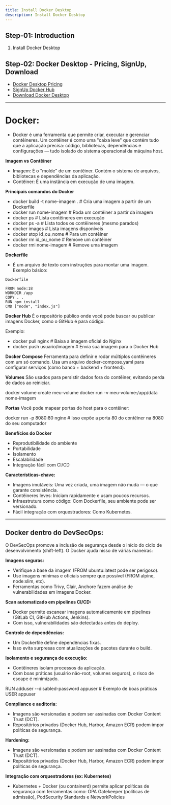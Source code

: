 ```yaml
---
title: Install Docker Desktop 
description: Install Docker Desktop 
---
```


## Step-01: Introduction
1. Install Docker Desktop

## Step-02: Docker Desktop - Pricing, SignUp, Download
- [Docker Desktop Pricing](https://www.docker.com/pricing/)
- [SignUp Docker Hub](https://hub.docker.com/)
- [Download Docker Desktop](https://www.docker.com/products/docker-desktop/)

---

# Docker:

- Docker é uma ferramenta que permite criar, executar e gerenciar contêineres. Um contêiner é como uma "caixa leve" que contém tudo que a aplicação precisa: código, bibliotecas, dependências e configurações — tudo isolado do sistema operacional da máquina host.


**Imagem vs Contêiner**
- Imagem: É o "molde" de um contêiner. Contém o sistema de arquivos, bibliotecas e dependências da aplicação.
- Contêiner: É uma instância em execução de uma imagem.

**Principais comandos do Docker**

- docker build -t nome-imagem .     # Cria uma imagem a partir de um Dockerfile
- docker run nome-imagem            # Roda um contêiner a partir da imagem
- docker ps                         # Lista contêineres em execução
- docker ps -a                      # Lista todos os contêineres (mesmo parados)
- docker images                     # Lista imagens disponíveis
- docker stop id_ou_nome            # Para um contêiner
- docker rm id_ou_nome              # Remove um contêiner
- docker rmi nome-imagem            # Remove uma imagem

**Dockerfile**
- É um arquivo de texto com instruções para montar uma imagem. Exemplo básico:

```
Dockerfile

FROM node:18
WORKDIR /app
COPY . .
RUN npm install
CMD ["node", "index.js"]
```

**Docker Hub**
É o repositório público onde você pode buscar ou publicar imagens Docker, como o GitHub é para código.

Exemplo:

- docker pull nginx            # Baixa a imagem oficial do Nginx
- docker push usuario/imagem   # Envia sua imagem para o Docker Hub

**Docker Compose**
Ferramenta para definir e rodar múltiplos contêineres com um só comando. Usa um arquivo docker-compose.yaml para configurar serviços (como banco + backend + frontend).

**Volumes**
São usados para persistir dados fora do contêiner, evitando perda de dados ao reiniciar.

docker volume create meu-volume
docker run -v meu-volume:/app/data nome-imagem

**Portas**
Você pode mapear portas do host para o contêiner:

docker run -p 8080:80 nginx     # Isso expõe a porta 80 do contêiner na 8080 do seu computador

**Benefícios do Docker**
- Reprodutibilidade do ambiente
- Portabilidade
- Isolamento
- Escalabilidade
- Integração fácil com CI/CD

**Características-chave:**
- Imagens imutáveis: Uma vez criada, uma imagem não muda — o que garante consistência.
- Contêineres leves: Iniciam rapidamente e usam poucos recursos.
- Infraestrutura como código: Com Dockerfile, seu ambiente pode ser versionado.
- Fácil integração com orquestradores: Como Kubernetes.

---

## Docker dentro do DevSecOps:

O DevSecOps promove a inclusão de segurança desde o início do ciclo de desenvolvimento (shift-left). O Docker ajuda nisso de várias maneiras:

**Imagens seguras:**
- Verifique a base da imagem (FROM ubuntu:latest pode ser perigoso).
- Use imagens mínimas e oficiais sempre que possível (FROM alpine, node:slim, etc).
- Ferramentas como Trivy, Clair, Anchore fazem análise de vulnerabilidades em imagens Docker.

**Scan automatizado em pipelines CI/CD:**
- Docker permite escanear imagens automaticamente em pipelines (GitLab CI, GitHub Actions, Jenkins).
- Com isso, vulnerabilidades são detectadas antes do deploy.

**Controle de dependências:**
- Um Dockerfile define dependências fixas.
- Isso evita surpresas com atualizações de pacotes durante o build.

**Isolamento e segurança de execução:**
- Contêineres isolam processos da aplicação.
- Com boas práticas (usuário não-root, volumes seguros), o risco de escape é minimizado.

RUN adduser --disabled-password appuser   # Exemplo de boas práticas
USER appuser

**Compliance e auditoria:**
- Imagens são versionadas e podem ser assinadas com Docker Content Trust (DCT).
- Repositórios privados (Docker Hub, Harbor, Amazon ECR) podem impor políticas de segurança.

**Hardening:**
- Imagens são versionadas e podem ser assinadas com Docker Content Trust (DCT).
- Repositórios privados (Docker Hub, Harbor, Amazon ECR) podem impor políticas de segurança.

**Integração com orquestradores (ex: Kubernetes)**
- Kubernetes + Docker (ou containerd) permite aplicar políticas de segurança com ferramentas como: OPA Gatekeeper (políticas de admissão), PodSecurity Standards e NetworkPolicies


